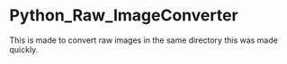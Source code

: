 # Python_Raw_ImageConverter
This is made to convert raw images in the same directory this was made quickly.
